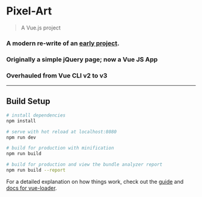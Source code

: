 # Pixel-Art
> A Vue.js project

### A modern re-write of an [early project](https://github.com/StevenJBurns/gschool-q1-pixel-art-maker).
### Originally a simple jQuery page; now a Vue JS App
### Overhauled from Vue CLI v2 to v3

---

## Build Setup

``` bash
# install dependencies
npm install

# serve with hot reload at localhost:8080
npm run dev

# build for production with minification
npm run build

# build for production and view the bundle analyzer report
npm run build --report
```

For a detailed explanation on how things work, check out the [guide](http://vuejs-templates.github.io/webpack/) and [docs for vue-loader](http://vuejs.github.io/vue-loader).
